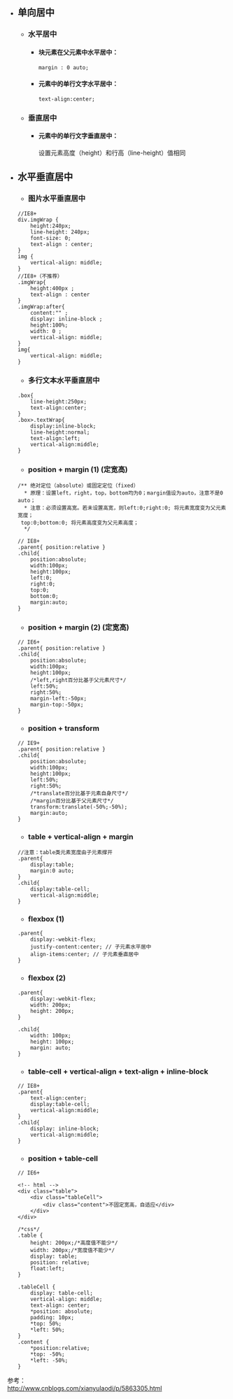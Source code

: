 - ## 单向居中
    - ### 水平居中
        - #### 块元素在父元素中水平居中：
            
            ```
            margin : 0 auto;
            ```
        - #### 元素中的单行文字水平居中：

            ```
            text-align:center;
            ```
    - ### 垂直居中
        - #### 元素中的单行文字垂直居中：
            设置元素高度（height）和行高（line-height）值相同
- ## 水平垂直居中
    - ### 图片水平垂直居中
        
    ```
    //IE8+
    div.imgWrap {
        height:240px; 
        line-height: 240px; 
        font-size: 0; 
        text-align : center;
    }
    img { 
        vertical-align: middle;
    }
    //IE8+（不推荐）
    .imgWrap{  
        height:400px ; 
        text-align : center 
    }
    .imgWrap:after{ 
        content:"" ; 
        display: inline-block ; 
        height:100%; 
        width: 0 ; 
        vertical-align: middle; 
    }
    img{ 
        vertical-align: middle; 
    }
    ```
    - ### 多行文本水平垂直居中
    
    ```
    .box{ 
        line-height:250px; 
        text-align:center; 
    }
    .box>.textWrap{
        display:inline-block; 
        line-height:normal; 
        text-align:left; 
        vertical-align:middle;
    }
    ```
    - ### position + margin (1) (定宽高)
            
    ```
    /** 绝对定位（absolute）或固定定位（fixed）
      * 原理：设置left，right，top，bottom均为0；margin值设为auto，注意不是0 auto；
      * 注意：必须设置高宽。若未设置高宽，则left:0;right:0; 将元素宽度变为父元素宽度；
     top:0;bottom:0; 将元素高度变为父元素高度；
      */
    
    // IE8+
    .parent{ position:relative }
    .child{
        position:absolute;
        width:100px;
        height:100px;
        left:0;
        right:0;
        top:0;
        bottom:0;
        margin:auto;
    }
    
    ```
    - ### position + margin (2) (定宽高)
        
    ```
    // IE6+
    .parent{ position:relative }
    .child{
        position:absolute;
        width:100px;
        height:100px;
        /*left,right百分比基于父元素尺寸*/
        left:50%;
        right:50%;
        margin-left:-50px;
        margin-top:-50px;
    }
    ```
    - ### position + transform 
        
    ```
    // IE9+
    .parent{ position:relative }
    .child{
        position:absolute;
        width:100px;
        height:100px;
        left:50%;
        right:50%;
        /*translate百分比基于元素自身尺寸*/
        /*margin百分比基于父元素尺寸*/
        transform:translate(-50%;-50%);
        margin:auto;
    }
    ```
    - ### table + vertical-align + margin
        
    ```
    //注意：table类元素宽度由子元素撑开
    .parent{
        display:table;
        margin:0 auto;
    }
    .child{
        display:table-cell;
        vertical-align:middle;
    }
    ```
    - ### flexbox (1)
        
    ```
    .parent{
        display:-webkit-flex;
        justify-content:center; // 子元素水平居中
        align-items:center; // 子元素垂直居中
    }
    ```
    - ### flexbox (2)
    
    ```
    .parent{
        display:-webkit-flex;
        width: 200px;
        height: 200px;
    }
     
    .child{
        width: 100px;
        height: 100px;
        margin: auto;
    }
    ```
    - ### table-cell + vertical-align + text-align + inline-block   
        
    ```
    // IE8+
    .parent{
        text-align:center; 
        display:table-cell; 
        vertical-align:middle;
    }
    .child{
        display: inline-block;
        vertical-align:middle;
    }
    ```
    - ### position + table-cell
        
    ```
    // IE6+
    
    <!-- html -->
    <div class="table">
        <div class="tableCell">
            <div class="content">不固定宽高，自适应</div>
        </div>
    </div>
     
    /*css*/
    .table {
        height: 200px;/*高度值不能少*/
        width: 200px;/*宽度值不能少*/
        display: table;
        position: relative;
        float:left;
    }      
     
    .tableCell {
        display: table-cell;
        vertical-align: middle;
        text-align: center;        
        *position: absolute;
        padding: 10px;
        *top: 50%;
        *left: 50%;
    }
    .content {
        *position:relative;
        *top: -50%;
        *left: -50%;
    }
    ```

参考：  
http://www.cnblogs.com/xianyulaodi/p/5863305.html


